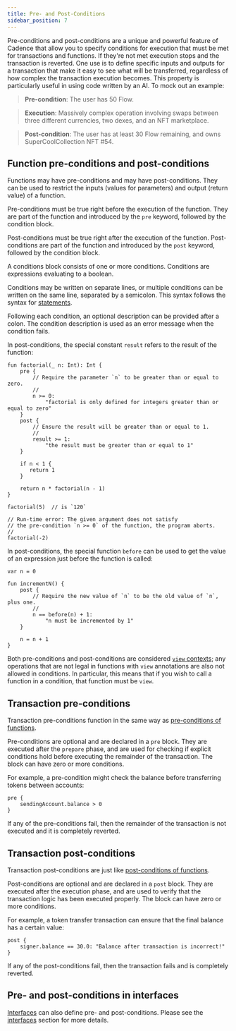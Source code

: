 ```yaml
---
title: Pre- and Post-Conditions
sidebar_position: 7
---
```


Pre-conditions and post-conditions are a unique and powerful feature of Cadence that allow you to specify conditions for execution that must be met for transactions and functions. If they're not met execution stops and the transaction is reverted. One use is to define specific inputs and outputs for a transaction that make it easy to see what will be transferred, regardless of how complex the transaction execution becomes. This property is particularly useful in using code written by an AI. To mock out an example:

> **Pre-condition**: The user has 50 Flow.

> **Execution**: Massively complex operation involving swaps between three different currencies, two dexes, and an NFT marketplace.

> **Post-condition**: The user has at least 30 Flow remaining, and owns SuperCoolCollection NFT #54.

## Function pre-conditions and post-conditions

Functions may have pre-conditions and may have post-conditions. They can be used to restrict the inputs (values for parameters) and output (return value) of a function.

Pre-conditions must be true right before the execution of the function. They are part of the function and introduced by the `pre` keyword, followed by the condition block.

Post-conditions must be true right after the execution of the function. Post-conditions are part of the function and introduced by the `post` keyword, followed by the condition block.

A conditions block consists of one or more conditions. Conditions are expressions evaluating to a boolean.

Conditions may be written on separate lines, or multiple conditions can be written on the same line, separated by a semicolon. This syntax follows the syntax for [statements].

Following each condition, an optional description can be provided after a colon. The condition description is used as an error message when the condition fails.

In post-conditions, the special constant `result` refers to the result of the function:

```cadence
fun factorial(_ n: Int): Int {
    pre {
        // Require the parameter `n` to be greater than or equal to zero.
        //
        n >= 0:
            "factorial is only defined for integers greater than or equal to zero"
    }
    post {
        // Ensure the result will be greater than or equal to 1.
        //
        result >= 1:
            "the result must be greater than or equal to 1"
    }

    if n < 1 {
       return 1
    }

    return n * factorial(n - 1)
}

factorial(5)  // is `120`

// Run-time error: The given argument does not satisfy
// the pre-condition `n >= 0` of the function, the program aborts.
//
factorial(-2)
```

In post-conditions, the special function `before` can be used to get the value of an expression just before the function is called:

```cadence
var n = 0

fun incrementN() {
    post {
        // Require the new value of `n` to be the old value of `n`, plus one.
        //
        n == before(n) + 1:
            "n must be incremented by 1"
    }

    n = n + 1
}
```

Both pre-conditions and post-conditions are considered [`view` contexts]; any operations that are not legal in functions with `view` annotations are also not allowed in conditions. In particular, this means that if you wish to call a function in a condition, that function must be `view`.

## Transaction pre-conditions

Transaction pre-conditions function in the same way as [pre-conditions of functions].

Pre-conditions are optional and are declared in a `pre` block. They are executed after the `prepare` phase, and are used for checking if explicit conditions hold before executing the remainder of the transaction. The block can have zero or more conditions.

For example, a pre-condition might check the balance before transferring tokens between accounts:

```cadence
pre {
    sendingAccount.balance > 0
}
```

If any of the pre-conditions fail, then the remainder of the transaction is not executed and it is completely reverted.

## Transaction post-conditions

Transaction post-conditions are just like [post-conditions of functions].

Post-conditions are optional and are declared in a `post` block. They are executed after the execution phase, and are used to verify that the transaction logic has been executed properly. The block can have zero or more conditions.

For example, a token transfer transaction can ensure that the final balance has a certain value:

```cadence
post {
    signer.balance == 30.0: "Balance after transaction is incorrect!"
}
```

If any of the post-conditions fail, then the transaction fails and is completely reverted.

## Pre- and post-conditions in interfaces

[Interfaces] can also define pre- and post-conditions. Please see the [interfaces] section for more details.

<!-- Relative links. Will not render on the page -->

[Interfaces]: ./interfaces.mdx
[pre-conditions of functions]: #function-pre-conditions-and-post-conditions
[post-conditions of functions]: #function-pre-conditions-and-post-conditions
[statements]: ./syntax.md#semicolons
[`view` contexts]: ./functions.mdx#view-functions
[Interfaces in types]: ./interfaces.mdx#interfaces-in-types
